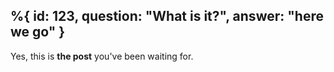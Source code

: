 %{
  id: 123,
  question: "What is it?",
  answer: "here we go"
}
---
Yes, this is **the post** you've been waiting for.
